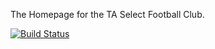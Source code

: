 The Homepage for the TA Select Football Club.

[![Build Status](https://drone.io/bitbucket.org/niceonedave/taselectfc/status.png)](https://drone.io/bitbucket.org/niceonedave/taselectfc/latest)